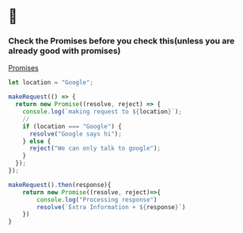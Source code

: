 # 🍌

### Check the Promises before you check this(unless you are already good with promises)

[Promises](src/docs/Promises.md)

```javascript
let location = "Google";

makeRequest(() => {
  return new Promise((resolve, reject) => {
    console.log(`making request to ${location}`);
    //
    if (location === "Google") {
      resolve("Google says hi");
    } else {
      reject("We can only talk to google");
    }
  });
});

makeRequest().then(response){
    return new Promise((resolve, reject)=>{
        console.log("Processing response")
        resolve(`Extra Information + ${response}`)
    })
}

```
